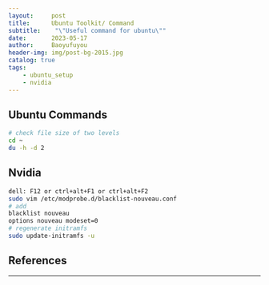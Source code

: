 ```yaml
---
layout:     post
title:      Ubuntu Toolkit/ Command
subtitle:    "\"Useful command for ubuntu\""
date:       2023-05-17
author:     Baoyufuyou
header-img: img/post-bg-2015.jpg
catalog: true
tags:
    - ubuntu_setup
    - nvidia
---
```

## Ubuntu Commands
```bash
# check file size of two levels
cd ~
du -h -d 2
```

## Nvidia
```bash
dell: F12 or ctrl+alt+F1 or ctrl+alt+F2
sudo vim /etc/modprobe.d/blacklist-nouveau.conf
# add 
blacklist nouveau
options nouveau modeset=0
# regenerate initramfs
sudo update-initramfs -u
```
## References

<!-- https://blog.csdn.net/zxxxiazai/article/details/101073854#commentBox
<p id = "build"></p> -->
---
